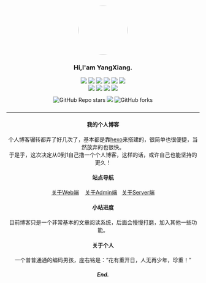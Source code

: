 <div align="center">
    <img src="https://avatars.githubusercontent.com/u/35794624?v=4" style="width: 128px; height: 128px; border-radius: 50%;" />
    <h3>Hi,I'am YangXiang.</h3>
	<div style="display: flex; flex-direction: column; align-items: center;">
        <div>
            <img src="https://img.shields.io/badge/-%20html5-brightgreen" />
            <img src="https://img.shields.io/badge/-css3-green" />
            <img src="https://img.shields.io/badge/-javascript-yellowgreen" />
            <img src="https://img.shields.io/badge/-typescript-yellow" />
            <img src="https://img.shields.io/badge/-node-purple" />
            <img src="https://img.shields.io/badge/-mysql-brown" />
        </div>
        <div>
            <img src="https://img.shields.io/badge/-nuxt-blue" />
            <img src="https://img.shields.io/badge/-vue3-tomato" />
            <img src="https://img.shields.io/badge/-nest-orange" />
            <img src="https://img.shields.io/badge/-typeorm-red" />
        </div>
        <div style="margin: 10px 0;">
            <img alt="GitHub Repo stars" src="https://img.shields.io/github/stars/Aizener/myblog?style=social">
            <img src="https://img.shields.io/github/followers/Aizener?style=social" />
            <img alt="GitHub forks" src="https://img.shields.io/github/forks/Aizener/myblog?style=social">
        </div>
    </div>
</div>

<hr/>

<div align="center">
    <h4>我的个人博客</h4>
    <desc>
    个人博客辗转都弄了好几次了，基本都是靠<a href="https://hexo.io/zh-cn/">hexo</a>来搭建的，很简单也很便捷，当然放弃的也很快。<br />
    于是乎，这次决定从0到1自己撸一个个人博客，这样的话，或许自己也能坚持的更久！
    </desc>
    <h4>站点导航</h4>
    <a href="https://github.com/Aizener/myblog/tree/master/web#readme">关于Web端</a> &nbsp;&nbsp;
    <a href="https://github.com/Aizener/myblog/tree/master/admin#readme">关于Admin端</a>&nbsp;&nbsp;
    <a href="https://github.com/Aizener/myblog/tree/master/server#readme">关于Server端</a>
    <h4>小站进度</h4>
    <p>目前博客只是一个非常基本的文章阅读系统，后面会慢慢打磨，加入其他一些功能。</p>
    <h4>关于个人</h4>
    <p>一个普普通通的编码男孩，座右铭是：“花有重开日，人无再少年，珍重！”</p>
</center>


<div align="center">
    <h5>End.</h5>
</div>


